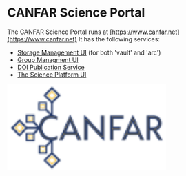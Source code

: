 # CANFAR Science Portal

The CANFAR Science Portal runs at [https://www.canfar.net](https://www.canfar.net)
It has the following services:
- [Storage Management UI](https://www.canfar.net/storage/vault/list/) (for both 'vault' and 'arc')
- [Group Managment UI](https://www.cadc-ccda.hia-iha.nrc-cnrc.gc.ca/en/groups/)
- [DOI Publication Service](https://www.canfar.net/citation)
- [The Science Platform UI](https://www.canfar.net/science-portal)

[<img src="canfar-logo.png" height="200" />](https://www.opencadc.org/scicon/)
